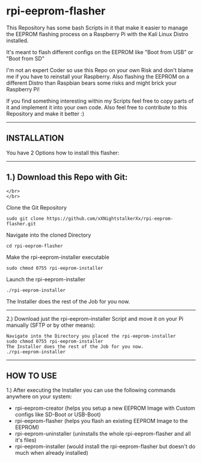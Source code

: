 # rpi-eeprom-flasher
This Repository has some bash Scripts in it that make it easier to manage the EEPROM flashing process on a Raspberry Pi with the Kali Linux Distro installed.

It's meant to flash different configs on the EEPROM like "Boot from USB" or "Boot from SD"

I'm not an expert Coder so use this Repo on your own Risk and don't blame me if you have to reinstall your Raspberry.
Also flashing the EEPROM on a different Distro than Raspbian bears some risks and might brick your Raspberry Pi!

If you find something interesting within my Scripts feel free to copy parts of it and implement it into your own code.
Also feel free to contribute to this Repository and make it better :)



----------------------------------------------------------------
INSTALLATION
-

You have 2 Options how to install this flasher:

----------------------------------------------------------------
1.) Download this Repo with Git:
-
    </br>
    </br>
Clone the Git Repository

    sudo git clone https://github.com/xXNightstalkerXx/rpi-eeprom-flasher.git

Navigate into the cloned Directory

    cd rpi-eeprom-flasher

Make the rpi-eeprom-installer executable

    sudo chmod 0755 rpi-eeprom-installer

Launch the rpi-eeprom-installer</br>

    ./rpi-eeprom-installer

The Installer does the rest of the Job for you now.

-----------------------------------------------------------------
2.) Download just the rpi-eeprom-installer Script and move it on your Pi manually (SFTP or by other means):

    Navigate into the Directory you placed the rpi-eeprom-installer
    sudo chmod 0755 rpi-eeprom-installer
    The Installer does the rest of the Job for you now.
    ./rpi-eeprom-installer

----------------------------------------------------------------
HOW TO USE
-

1.) After executing the Installer you can use the following commands anywhere on your system:
  - rpi-eeprom-creator  (helps you setup a new EEPROM Image with Custom configs like SD-Boot or USB-Boot)
  - rpi-eeprom-flasher  (helps you flash an existing EEPROM Image to the EEPROM)
  - rpi-eeprom-uninstaller  (uninstalls the whole rpi-eeprom-flasher and all it's files)
  - rpi-eeprom-installer  (would install the rpi-eeprom-flasher but doesn't do much when already installed)
